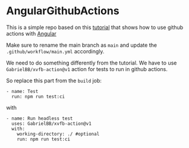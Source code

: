 # AngularGithubActions

This is a simple repo based on this [tutorial](https://focisolutions.com/2020/04/github-actions-deploying-an-angular-app/) that shows how to use github actions with [Angular](Angular)

Make sure to rename the main branch as `main` and update the
`.github/workflow/main.yml` accordingly.

We need to do something differently from the tutorial.
We have to use `GabrielBB/xvfb-action@v1` action for tests to run in github
actions.

So replace this part from the `build` job:
```
- name: Test
  run: npm run test:ci
```

with
```
- name: Run headless test
  uses: GabrielBB/xvfb-action@v1
  with:
    working-directory: ./ #optional
    run: npm run test:ci
```
